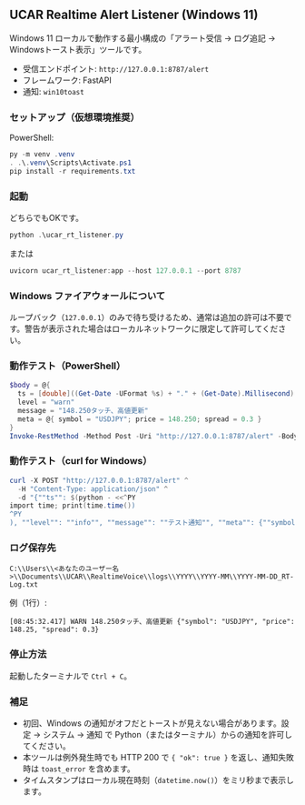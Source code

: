 ## UCAR Realtime Alert Listener (Windows 11)

Windows 11 ローカルで動作する最小構成の「アラート受信 → ログ追記 → Windowsトースト表示」ツールです。

- 受信エンドポイント: `http://127.0.0.1:8787/alert`
- フレームワーク: FastAPI
- 通知: `win10toast`

### セットアップ（仮想環境推奨）

PowerShell:

```powershell
py -m venv .venv
. .\.venv\Scripts\Activate.ps1
pip install -r requirements.txt
```

### 起動

どちらでもOKです。

```powershell
python .\ucar_rt_listener.py
```

または

```powershell
uvicorn ucar_rt_listener:app --host 127.0.0.1 --port 8787
```

### Windows ファイアウォールについて

ループバック（`127.0.0.1`）のみで待ち受けるため、通常は追加の許可は不要です。警告が表示された場合はローカルネットワークに限定して許可してください。

### 動作テスト（PowerShell）

```powershell
$body = @{
  ts = [double]((Get-Date -UFormat %s) + "." + (Get-Date).Millisecond)
  level = "warn"
  message = "148.250タッチ、高値更新"
  meta = @{ symbol = "USDJPY"; price = 148.250; spread = 0.3 }
}
Invoke-RestMethod -Method Post -Uri "http://127.0.0.1:8787/alert" -Body ($body | ConvertTo-Json -Depth 5) -ContentType "application/json"
```

### 動作テスト（curl for Windows）

```powershell
curl -X POST "http://127.0.0.1:8787/alert" ^
  -H "Content-Type: application/json" ^
  -d "{""ts"": $(python - <<^PY
import time; print(time.time())
^PY
), ""level"": ""info"", ""message"": ""テスト通知"", ""meta"": {""symbol"": ""USDJPY""}}"
```

### ログ保存先

`C:\\Users\\<あなたのユーザー名>\\Documents\\UCAR\\RealtimeVoice\\logs\\YYYY\\YYYY-MM\\YYYY-MM-DD_RT-Log.txt`

例（1行）:

```text
[08:45:32.417] WARN 148.250タッチ、高値更新 {"symbol": "USDJPY", "price": 148.25, "spread": 0.3}
```

### 停止方法

起動したターミナルで `Ctrl + C`。

### 補足

- 初回、Windows の通知がオフだとトーストが見えない場合があります。設定 → システム → 通知 で Python（またはターミナル）からの通知を許可してください。
- 本ツールは例外発生時でも HTTP 200 で `{ "ok": true }` を返し、通知失敗時は `toast_error` を含めます。
- タイムスタンプはローカル現在時刻（`datetime.now()`）をミリ秒まで表示します。


